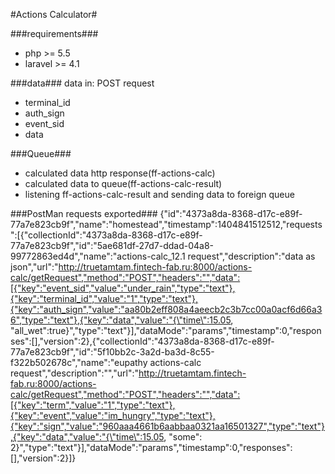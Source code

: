 #Actions Calculator#

###requirements###
- php >= 5.5
- laravel >= 4.1

###data###
data in: POST request

 - terminal_id
 - auth_sign
 - event_sid
 - data


###Queue###
- calculated data http response(ff-actions-calc)
- calculated data to queue(ff-actions-calc-result)
- listening ff-actions-calc-result and sending data to foreign queue

###PostMan requests exported###
{"id":"4373a8da-8368-d17c-e89f-77a7e823cb9f","name":"homestead","timestamp":1404841512512,"requests":[{"collectionId":"4373a8da-8368-d17c-e89f-77a7e823cb9f","id":"5ae681df-27d7-ddad-04a8-99772863ed4d","name":"actions-calc_12.1 request","description":"data as json","url":"http://truetamtam.fintech-fab.ru:8000/actions-calc/getRequest","method":"POST","headers":"","data":[{"key":"event_sid","value":"under_rain","type":"text"},{"key":"terminal_id","value":"1","type":"text"},{"key":"auth_sign","value":"aa80b2eff808a4aeecb2c3b7cc00a0acf6d66a36","type":"text"},{"key":"data","value":"{\"time\":15.05, \"all_wet\":true}","type":"text"}],"dataMode":"params","timestamp":0,"responses":[],"version":2},{"collectionId":"4373a8da-8368-d17c-e89f-77a7e823cb9f","id":"5f10bb2c-3a2d-ba3d-8c55-f322b502678c","name":"eupathy actions-calc request","description":"","url":"http://truetamtam.fintech-fab.ru:8000/actions-calc/getRequest","method":"POST","headers":"","data":[{"key":"term","value":"1","type":"text"},{"key":"event","value":"im_hungry","type":"text"},{"key":"sign","value":"960aaa4661b6aabbaa0321aa16501327","type":"text"},{"key":"data","value":"{\"time\":15.05, \"some\": 2}","type":"text"}],"dataMode":"params","timestamp":0,"responses":[],"version":2}]}